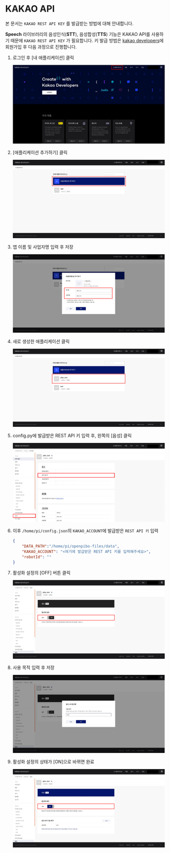 # KAKAO API

본 문서는 `KAKAO REST API KEY` 를 발급받는 방법에 대해 안내합니다.

**Speech** 라이브러리의 음성인식(**STT**), 음성합성(**TTS**) 기능은 KAKAO API를 사용하기 때문에 `KAKAO REST API KEY` 가 필요합니다.
키 발급 방법은 [kakao developers](https://developers.kakao.com/)에 회원가입 후 다음 과정으로 진행합니다.

1. 로그인 후 [내 애플리케이션] 클릭

   ![api1](images/kakao_api/api1.png)

2. [애플리케이션 추가하기] 클릭

   ![api2](images/kakao_api/api2.png)

3. 앱 이름 및 사업자명 입력 후 저장

   ![api3](images/kakao_api/api3.png)

4. 새로 생성한 애플리케이션 클릭

   ![api4](images/kakao_api/api4.png)

5. config.py에 발급받은 REST API 키 입력 후, 왼쪽의 [음성] 클릭

   ![api5](images/kakao_api/api5.png)

6. 이후 `/home/pi/config.json`의 `KAKAO_ACCOUNT`에 발급받은 `REST API 키` 입력

   ```json
   {
       "DATA_PATH":"/home/pi/openpibo-files/data",
       "KAKAO_ACCOUNT": "<여기에 발급받은 REST API 키를 입력해주세요>",
       "robotId": ""
   }
   ```

7. 활성화 설정의 [OFF] 버튼 클릭

   ![api6](images/kakao_api/api6.png)

8. 사용 목적 입력 후 저장

   ![api7](images/kakao_api/api7.png)

9. 활성화 설정의 상태가 [ON]으로 바뀌면 완료

   ![api8](images/kakao_api/api8.png)


